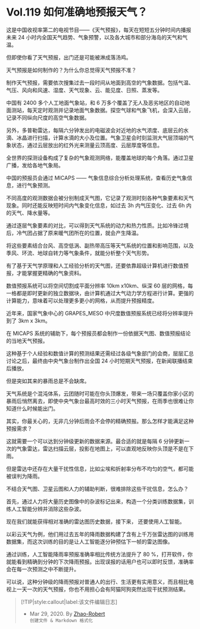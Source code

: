# Vol.119 如何准确地预报天气？

这是中国收视率第二的电视节目——《天气预报》，每天在短短五分钟时间内播报未来 24 小时内全国天气趋势、气象预警，以及各大城市和部分海岛的天气和气温。

但即使你看了天气预报，出门还是可能被淋成落汤鸡。

天气预报是如何制作的？为什么你总觉得天气预报不准？

制作天气预报，需要依次搜集过去一段时间从地面到高空的气象数据。包括气温、气压、风向和风速、湿度、天气现象、云、能见度、日照、蒸发等。

中国有 2400 多个人工地面气象站，和 6 万多个覆盖了无人及恶劣地区的自动地面测站，每天定时观测并记录地面气象数据。探空气球和气象飞机，会深入云层，记录不同纵向尺度的高空气象数据。

另外，多普勒雷达，每隔六分钟发出的电磁波会对近地的水气浓度、底层云的水滴、冰晶进行扫描，计算水滴的大小及位置。气象卫星会时刻监测大气层顶端的气象状态，通过云层放出的红外光来测量云顶高度、云层厚度等信息。

全世界的探测设备构成了复杂的气象观测网络，能覆盖地球的每个角落。通过卫星广播，发给各地气象局。

中国的预报员会通过 MICAPS —— 气象信息综合分析处理系统，查看历史气象信息，进行气象预测。

不同高度的观测数据会被分别制成天气图，它记录了观测时刻各种气象要素和天气现象。同时还能反映短时间内气象变化信息，如过去 3h 内气压变化、过去 6h 内的天气、降水量等。

通过逐层气象要素的对比，可以得到天气系统的动力和热力性质。比如冷锋过境后，冷气团占据了原来暖气团所在的位置，就会产生降温。

将这些要素结合台风、高空低涡、副热带高压等天气系统的位置和影响范围，以及季风、环流、地球自转力等气象条件，就能分析整个天气形势。

有了基于天气学原理和人工经验分析的天气图，还要依靠超级计算机进行数值预报，才能掌握更精确的气象资料。

数值预报系统可以将空间切割成平面分辨率 10km x10km、纵深 60 层的网格，每一格都是即时更新的独立数据块，由计算机通过大气动力学方程进行计算。更强的计算能力，意味着可以处理更多更小的网格，从而提升预报精度。

近年来，国家气象中心的 GRAPES_MESO 中尺度数值预报系统已经将分辨率提升到了 3km x 3km。

在 MICAPS 系统的辅助下，每个预报员都会制作一份依据天气图、数值预报结论的当地天气预报。

这种基于个人经验和数值计算的预测结果还需经过各级气象部门的会商，层层汇总讨论之后，最终由中央气象台制作出全国 24 小时短期天气预报，在新闻联播结束后播放。

但是突如其来的暴雨总是不会缺席。

天气系统是个混沌体系，云团随时可能在你头顶爆发，带来一场只覆盖你家小区的暴雨后悄然离去，即使中央气象台最高时效的三小时天气预报，在雨季也很难让你知道什么时候能出门。

其实，你最关心的，无非几分钟后雨会不会停的精确预报。那么怎样才能满足这种预报需求？

这就需要一个可以达到分钟级更新的数据来源。最合适的就是每隔 6 分钟更新一次的气象雷达，雷达扫描云层，投影在地图上，可以直观地反映你头顶是不是在下雨。

但是雷达中还存在大量干扰性信息，比如尘埃和折射率分布不均匀的空气，都可能被误判为降雨。

不结合天气图、卫星云图和人力的辅助判断，很难排除这些干扰信息，怎么办？

首先，通过人力将大量历史图像中的杂波标记出来，构造一个分类训练数据集，训练人工智能分辨并消除这些杂波。

现在我们就能获得相对准确的雷达图历史数据，接下来， 还要使用人工智能。

以彩云天气为例，他们用过去五年的降雨数据构建了含有上千万张雷达图的训练用数据集，而这次训练的目的是让人工智能逐分钟预估下一帧的雷达图像。

通过训练，人工智能降雨率预报准确率相比传统方法提升了 80 %，打开软件，你就能看到精确到分钟的下次降雨预报。出现误报的话用户也可以即时反馈，准确率会在每一次预测之中不断提升。

可以说，这种分钟级的降雨预报对普通人的出行、生活更有实用意义，而且相比电视上一天一次的天气预报，你也不用担心会有阿猫阿狗突然出现干扰预测结果。

> [!TIP|style:callout|label:该文件编辑日志]
>
> - Mar 29, 2020. By [Zhao-Robert](https://github.com/Zhao-Robert)  
> `创建文件 & Markdown 格式化`
